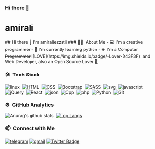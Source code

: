 ### Hi there 👋

<!--
**amiraliezzatii/amiraliezzatii** is a ✨ _special_ ✨ repository because its `README.md` (this file) appears on your GitHub profile.

Here are some ideas to get you started:

- 🔭 I’m currently working on ...
- 🌱 I’m currently learning ...  
- 👯 I’m looking to collaborate on ...
- 🤔 I’m looking for help with ...
- 💬 Ask me about ...
- 📫 How to reach me: ...  
- 😄 Pronouns: ...
- ⚡ Fun fact: ...
-->

<h1> amirali </h1>
## Hi there 👋 I'm amiraliezzatii
### 👨🏻‍ &nbsp;About Me
- 💻 I'm a creative programmer
- 🌱 I'm currently learning python
- ☕ I'm a Computer <del>Programmer</del> ![LOVE](https://img.shields.io/badge/-Lover-D43F3F)&nbsp;
 and Web Developer, also an Open Source Lover 📃,  

### 🛠 &nbsp;Tech Stack
![linux](https://img.shields.io/badge/-Linux-141a20?style=flat&logo=linux&logoColor=fff)&nbsp;
![HTML](https://img.shields.io/badge/-HTML-141a20?style=flat&logo=HTML5)&nbsp;
![CSS](https://img.shields.io/badge/-CSS-141a20?style=flat&logo=CSS3&logoColor=1572B6)&nbsp;
![Bootstrap](https://img.shields.io/badge/-Bootstrap-141a20?style=flat&logo=bootstrap&logoColor=563D7C)&nbsp;
![SASS](https://img.shields.io/badge/-SASS-141a20?style=flat&logo=sass)&nbsp;
![svg](https://img.shields.io/badge/-SVG-141a20?style=flat&logo=svg)&nbsp;
![javascript](https://img.shields.io/badge/-JavaScript-141a20?style=flat&logo=JavaScript)&nbsp;
![jQuery](https://img.shields.io/badge/-jQuery-141a20?style=flat&logo=jQuery&logoColor=0868AC)&nbsp;
![React](https://img.shields.io/badge/-React-141a20?style=flat&logo=react)&nbsp;
![json](https://img.shields.io/badge/-JSON-141a20?style=flat&logo=json&logoColor=BABABA)&nbsp;
![Cpp](https://img.shields.io/badge/-C++-141a20?style=flat&logo=cplusplus&logoColor=004482)&nbsp;
![php](https://img.shields.io/badge/-PHP-141a20?style=flat&logo=php)&nbsp;
![Python](https://img.shields.io/badge/-Python-141a20?style=flat&logo=python&logoColor=CCB800)&nbsp;
![Git](https://img.shields.io/badge/-Git-141a20?style=flat&logo=git)&nbsp;

### ⚙️ &nbsp;GitHub Analytics
![Anurag's github stats](https://github-readme-stats.vercel.app/api?username=amiraliezzatii&theme=light&show_icons=true)&nbsp; [![Top Langs](https://github-readme-stats.vercel.app/api/top-langs/?username=amiraliezzatii&layout=compact&exclude_repo=amiraliezzatii.github.io&theme=light)](https://github.com/amiraliezzatii)


### 📫 &nbsp;Connect with Me
[![telegram](https://img.shields.io/badge/-@mobinjavari-fff?style=flat&logo=Telegram&logoColor=white)](https://t.me/mobinjavari)
[![gmail](https://img.shields.io/badge/-mobinjavari@gmail.com-D14836?style=flat&logo=Gmail&logoColor=white)](mailto:mobinjavari@gmail.com)
[![Twitter Badge](https://img.shields.io/badge/-Twitter-1da1f2?labelColor=1da1f2&logo=twitter&logoColor=white&link=https://twitter.com/mobinjavari)](https://twitter.com/mobinjavari)
<!-- [![Github](https://img.shields.io/github/followers/mobinjavari?label=Follow&style=social)](https://github.com/mobinjavari) -->

